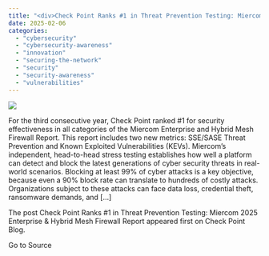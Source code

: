 ```yaml
---
title: "<div>Check Point Ranks #1 in Threat Prevention Testing: Miercom 2025 Enterprise & Hybrid Mesh Firewall Report</div>"
date: 2025-02-06
categories: 
  - "cybersecurity"
  - "cybersecurity-awareness"
  - "innovation"
  - "securing-the-network"
  - "security"
  - "security-awareness"
  - "vulnerabilities"
---
```


![](https://blog.checkpoint.com/wp-content/uploads/2025/02/WhatsApp-Image-2025-02-04-at-10.39.26-AM.jpeg)

For the third consecutive year, Check Point ranked #1 for security effectiveness in all categories of the Miercom Enterprise and Hybrid Mesh Firewall Report. This report includes two new metrics: SSE/SASE Threat Prevention and Known Exploited Vulnerabilities (KEVs). Miercom’s independent, head-to-head stress testing establishes how well a platform can detect and block the latest generations of cyber security threats in real-world scenarios. Blocking at least 99% of cyber attacks is a key objective, because even a 90% block rate can translate to hundreds of costly attacks. Organizations subject to these attacks can face data loss, credential theft, ransomware demands, and \[…\]

The post Check Point Ranks #1 in Threat Prevention Testing: Miercom 2025 Enterprise & Hybrid Mesh Firewall Report appeared first on Check Point Blog.

Go to Source
